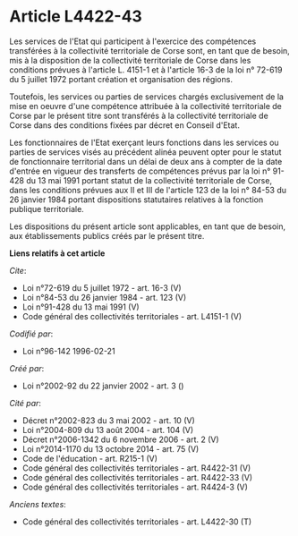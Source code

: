 # Article L4422-43

Les services de l'Etat qui participent à l'exercice des compétences transférées à la collectivité territoriale de Corse sont,
en tant que de besoin, mis à la disposition de la collectivité territoriale de Corse dans les conditions prévues à l'article
L. 4151-1 et à l'article 16-3 de la loi n° 72-619 du 5 juillet 1972 portant création et organisation des régions. 

Toutefois, les services ou parties de services chargés exclusivement de la mise en oeuvre d'une compétence attribuée à la
collectivité territoriale de Corse par le présent titre sont transférés à la collectivité territoriale de Corse dans des
conditions fixées par décret en Conseil d'Etat. 

Les fonctionnaires de l'Etat exerçant leurs fonctions dans les services ou parties de services visés au précédent alinéa
peuvent opter pour le statut de fonctionnaire territorial dans un délai de deux ans à compter de la date d'entrée en vigueur
des transferts de compétences prévus par la loi n° 91-428 du 13 mai 1991 portant statut de la collectivité territoriale de
Corse, dans les conditions prévues aux II et III de l'article 123 de la loi n° 84-53 du 26 janvier 1984 portant dispositions
statutaires relatives à la fonction publique territoriale. 

Les dispositions du présent article sont applicables, en tant que de besoin, aux établissements publics créés par le présent
titre.

**Liens relatifs à cet article**

_Cite_:

  - Loi n°72-619 du 5 juillet 1972 - art. 16-3 (V)
  - Loi n°84-53 du 26 janvier 1984 - art. 123 (V)
  - Loi n°91-428 du 13 mai 1991 (V)
  - Code général des collectivités territoriales - art. L4151-1 (V)

_Codifié par_:

  - Loi n°96-142 1996-02-21

_Créé par_:

  - Loi n°2002-92 du 22 janvier 2002 - art. 3 ()

_Cité par_:

  - Décret n°2002-823 du 3 mai 2002 - art. 10 (V)
  - Loi n°2004-809 du 13 août 2004 - art. 104 (V)
  - Décret n°2006-1342 du 6 novembre 2006 - art. 2 (V)
  - Loi n°2014-1170 du 13 octobre 2014 - art. 75 (V)
  - Code de l'éducation - art. R215-1 (V)
  - Code général des collectivités territoriales - art. R4422-31 (V)
  - Code général des collectivités territoriales - art. R4422-33 (V)
  - Code général des collectivités territoriales - art. R4424-3 (V)

_Anciens textes_:

  - Code général des collectivités territoriales - art. L4422-30 (T)
